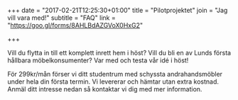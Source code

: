 +++
date = "2017-02-21T12:25:30+01:00"
title = "Pilotprojektet"
join = "Jag vill vara med!"
subtitle = "FAQ"
link = "https://goo.gl/forms/8AHLBdAZGVoX0HxG2"

+++

Vill du flytta in till ett komplett inrett hem i höst? Vill du bli en av Lunds första hållbara möbelkonsumenter? Var med och testa vår idé i höst!

För 299kr/mån förser vi ditt studentrum med schyssta andrahandsmöbler under hela din första termin. Vi levererar och hämtar utan extra kostnad. Anmäl ditt intresse nedan så kontaktar vi dig med mer information.